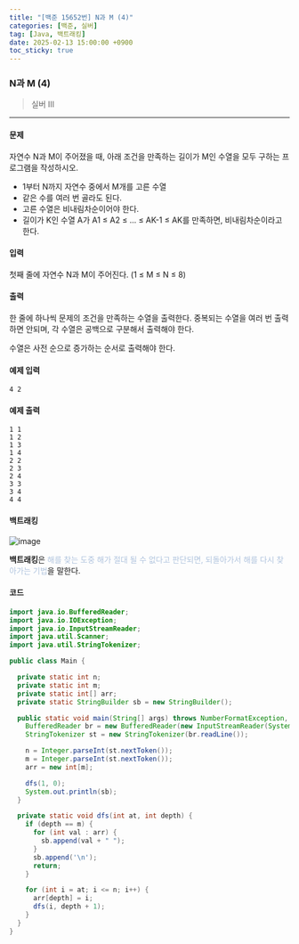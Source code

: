 ```yaml
---
title: "[백준 15652번] N과 M (4)"
categories: [백준, 실버]
tag: [Java, 백트래킹]
date: 2025-02-13 15:00:00 +0900
toc_sticky: true
---
```

### N과 M (4)
> 실버 III

***

#### 문제
자연수 N과 M이 주어졌을 때, 아래 조건을 만족하는 길이가 M인 수열을 모두 구하는 프로그램을 작성하시오.
- 1부터 N까지 자연수 중에서 M개를 고른 수열
- 같은 수를 여러 번 골라도 된다.
- 고른 수열은 비내림차순이어야 한다.
- 길이가 K인 수열 A가 A1 ≤ A2 ≤ ... ≤ AK-1 ≤ AK를 만족하면, 비내림차순이라고 한다.

#### 입력
첫째 줄에 자연수 N과 M이 주어진다. (1 ≤ M ≤ N ≤ 8)

#### 출력
한 줄에 하나씩 문제의 조건을 만족하는 수열을 출력한다. 중복되는 수열을 여러 번 출력하면 안되며, 각 수열은 공백으로 구분해서 출력해야 한다.

수열은 사전 순으로 증가하는 순서로 출력해야 한다.

#### 예제 입력
```
4 2
```

#### 예제 출력
```
1 1
1 2
1 3
1 4
2 2
2 3
2 4
3 3
3 4
4 4
```

#### 백트래킹
![image](https://img1.daumcdn.net/thumb/R800x0/?scode=mtistory2&fname=https%3A%2F%2Fblog.kakaocdn.net%2Fdn%2FbaDbrv%2FbtsxicI1rVy%2Fx8MnKKqH5z2hzkjKHTVwek%2Fimg.jpg)

**백트래킹**은 <font color='#b0c4de'> 해를 찾는 도중 해가 절대 될 수 없다고 판단되면, 되돌아가서 해를 다시 찾아가는 기법</font>을 말한다.


#### 코드
```java
import java.io.BufferedReader;
import java.io.IOException;
import java.io.InputStreamReader;
import java.util.Scanner;
import java.util.StringTokenizer;

public class Main {

  private static int n;
  private static int m;
  private static int[] arr;
  private static StringBuilder sb = new StringBuilder();

  public static void main(String[] args) throws NumberFormatException, IOException {
    BufferedReader br = new BufferedReader(new InputStreamReader(System.in));
    StringTokenizer st = new StringTokenizer(br.readLine());

    n = Integer.parseInt(st.nextToken());
    m = Integer.parseInt(st.nextToken());
    arr = new int[m];

    dfs(1, 0);
    System.out.println(sb);
  }

  private static void dfs(int at, int depth) {
    if (depth == m) {
      for (int val : arr) {
        sb.append(val + " ");
      }
      sb.append('\n');
      return;
    }

    for (int i = at; i <= n; i++) {
      arr[depth] = i;
      dfs(i, depth + 1);
    }
  }
}
```
